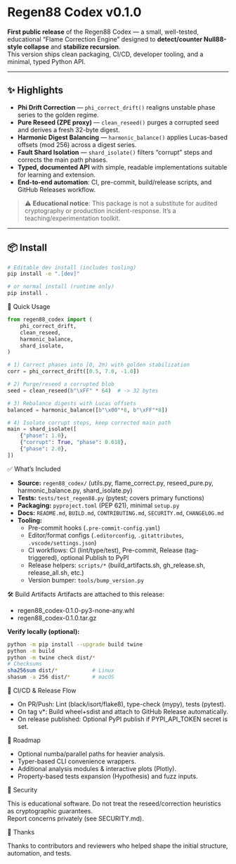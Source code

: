 # Regen88 Codex v0.1.0

**First public release** of the Regen88 Codex — a small, well-tested, educational “Flame Correction Engine” designed to **detect/counter Null88-style collapse** and **stabilize recursion**.  
This version ships clean packaging, CI/CD, developer tooling, and a minimal, typed Python API.

---

## ✨ Highlights
- **Phi Drift Correction** — `phi_correct_drift()` realigns unstable phase series to the golden regime.
- **Pure Reseed (ZPE proxy)** — `clean_reseed()` purges a corrupted seed and derives a fresh 32-byte digest.
- **Harmonic Digest Balancing** — `harmonic_balance()` applies Lucas-based offsets (mod 256) across a digest series.
- **Fault Shard Isolation** — `shard_isolate()` filters “corrupt” steps and corrects the main path phases.
- **Typed, documented API** with simple, readable implementations suitable for learning and extension.
- **End-to-end automation**: CI, pre-commit, build/release scripts, and GitHub Releases workflow.

> ⚠️ **Educational notice**: This package is not a substitute for audited cryptography or production incident-response. It’s a teaching/experimentation toolkit.

---

## 📦 Install
```bash
# Editable dev install (includes tooling)
pip install -e ".[dev]"

# or normal install (runtime only)
pip install .
```

🧪 Quick Usage
```python
from regen88_codex import (
    phi_correct_drift,
    clean_reseed,
    harmonic_balance,
    shard_isolate,
)

# 1) Correct phases into [0, 2π) with golden stabilization
corr = phi_correct_drift([0.5, 7.0, -1.0])

# 2) Purge/reseed a corrupted blob
seed = clean_reseed(b"\xFF" * 64)  # -> 32 bytes

# 3) Rebalance digests with Lucas offsets
balanced = harmonic_balance([b"\x00"*8, b"\xFF"*8])

# 4) Isolate corrupt steps, keep corrected main path
main = shard_isolate([
    {"phase": 1.0},
    {"corrupt": True, "phase": 0.618},
    {"phase": 2.0},
])
```

✅ What’s Included

- **Source:** `regen88_codex/` (utils.py, flame_correct.py, reseed_pure.py, harmonic_balance.py, shard_isolate.py)
- **Tests:** `tests/test_regen88.py` (pytest; covers primary functions)
- **Packaging:** `pyproject.toml` (PEP 621), minimal `setup.py`
- **Docs:** `README.md`, `BUILD.md`, `CONTRIBUTING.md`, `SECURITY.md`, `CHANGELOG.md`
- **Tooling:**
  - Pre-commit hooks (`.pre-commit-config.yaml`)
  - Editor/format configs (`.editorconfig`, `.gitattributes`, `.vscode/settings.json`)
  - CI workflows: CI (lint/type/test), Pre-commit, Release (tag-triggered), optional Publish to PyPI
  - Release helpers: `scripts/*` (build_artifacts.sh, gh_release.sh, release_all.sh, etc.)
  - Version bumper: `tools/bump_version.py`

🛠️ Build Artifacts
Artifacts are attached to this release:

- regen88_codex-0.1.0-py3-none-any.whl
- regen88_codex-0.1.0.tar.gz

**Verify locally (optional):**
```bash
python -m pip install --upgrade build twine
python -m build
python -m twine check dist/*
# Checksums
sha256sum dist/*           # Linux
shasum -a 256 dist/*       # macOS
```

🔄 CI/CD & Release Flow

- On PR/Push: Lint (black/isort/flake8), type-check (mypy), tests (pytest).
- On tag v*: Build wheel+sdist and attach to GitHub Release automatically.
- On release published: Optional PyPI publish if PYPI_API_TOKEN secret is set.

🧭 Roadmap

- Optional numba/parallel paths for heavier analysis.
- Typer-based CLI convenience wrappers.
- Additional analysis modules & interactive plots (Plotly).
- Property-based tests expansion (Hypothesis) and fuzz inputs.

🔐 Security

This is educational software. Do not treat the reseed/correction heuristics as cryptographic guarantees.  
Report concerns privately (see SECURITY.md).

🙏 Thanks

Thanks to contributors and reviewers who helped shape the initial structure, automation, and tests.
